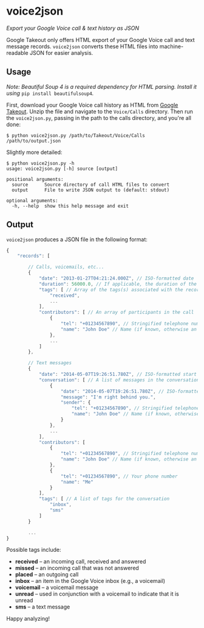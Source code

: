 voice2json
=============

*Export your Google Voice call & text history as JSON*

Google Takeout only offers HTML export of your Google Voice call and text message records. `voice2json` converts these HTML files into machine-readable JSON for easier analysis.

## Usage

*Note: Beautiful Soup 4 is a required dependency for HTML parsing. Install it using* `pip install beautifulsoup4`*.*

First, download your Google Voice call history as HTML from [Google Takeout](https://www.google.com/settings/takeout). Unzip the file and navigate to the `Voice/Calls` directory. Then run the `voice2json.py`, passing in the path to the calls directory, and you're all done:

```
$ python voice2json.py /path/to/Takeout/Voice/Calls /path/to/output.json
```

Slightly more detailed:

```
$ python voice2json.py -h
usage: voice2json.py [-h] source [output]

positional arguments:
  source      Source directory of call HTML files to convert
  output      File to write JSON output to (default: stdout)

optional arguments:
  -h, --help  show this help message and exit
```

## Output

`voice2json` produces a JSON file in the following format:

```js
{
	"records": [

		// Calls, voicemails, etc...
		{
			"date": "2013-01-27T04:21:24.000Z", // ISO-formatted date
			"duration": 56000.0, // If applicable, the duration of the call
			"tags": [ // Array of the tags(s) associated with the record (see below)
				"received",
				...
			],
			"contributors": [ // An array of participants in the call
				{
					"tel": "+01234567890", // Stringified telephone number containing country code
					"name": "John Doe" // Name (if known, otherwise an empty string)
				},
				...
			]
		},

		// Text messages
		{
			"date": "2014-05-07T19:26:51.780Z", // ISO-formatted start date of conversation
			"conversation": [ // A list of messages in the conversation
				{
					"date": "2014-05-07T19:26:51.780Z", // ISO-formatted date of message
					"message": "I'm right behind you.",
					"sender": {
						"tel": "+01234567890", // Stringified telephone number containing country code
						"name": "John Doe" // Name (if known, otherwise an empty string)
					}
				}, 
				...
			], 
			"contributors": [
				{
					"tel": "+01234567890", // Stringified telephone number containing country code
					"name": "John Doe" // Name (if known, otherwise an empty string)
				}, 
				{
					"tel": "+01234567890", // Your phone number
					"name": "Me"
				}
			], 
			"tags": [ // A list of tags for the conversation
				"inbox", 
				"sms"
			]
		}

		...
}
```

Possible tags include:

 - **received** &ndash; an incoming call, received and answered
 - **missed** &ndash; an incoming call that was not answered
 - **placed** &ndash; an outgoing call
 - **inbox** &ndash; an item in the Google Voice inbox (e.g., a voicemail)
 - **voicemail** &ndash; a voicemail message
 - **unread** &ndash; used in conjunction with a voicemail to indicate that it is unread
 - **sms** &ndash; a text message

Happy analyzing!
